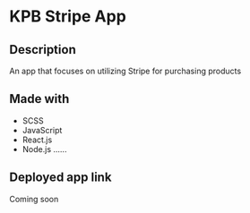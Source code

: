 # KPB Stripe App 

## Description 
An app that focuses on utilizing Stripe for purchasing products

## Made with
* SCSS
* JavaScript
* React.js 
* Node.js
......

## Deployed app link
Coming soon 


